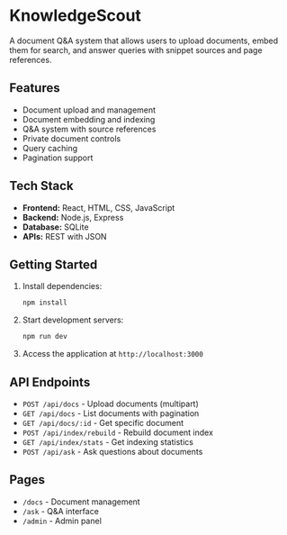 # KnowledgeScout

A document Q&A system that allows users to upload documents, embed them for search, and answer queries with snippet sources and page references.

## Features

- Document upload and management
- Document embedding and indexing
- Q&A system with source references
- Private document controls
- Query caching
- Pagination support

## Tech Stack

- **Frontend:** React, HTML, CSS, JavaScript
- **Backend:** Node.js, Express
- **Database:** SQLite
- **APIs:** REST with JSON

## Getting Started

1. Install dependencies:
   ```bash
   npm install
   ```

2. Start development servers:
   ```bash
   npm run dev
   ```

3. Access the application at `http://localhost:3000`

## API Endpoints

- `POST /api/docs` - Upload documents (multipart)
- `GET /api/docs` - List documents with pagination
- `GET /api/docs/:id` - Get specific document
- `POST /api/index/rebuild` - Rebuild document index
- `GET /api/index/stats` - Get indexing statistics
- `POST /api/ask` - Ask questions about documents

## Pages

- `/docs` - Document management
- `/ask` - Q&A interface
- `/admin` - Admin panel



